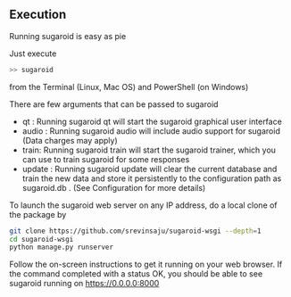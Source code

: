 ## Execution

Running sugaroid is easy as pie

Just execute

```bash
>> sugaroid
```


from the Terminal (Linux, Mac OS) and PowerShell (on Windows)

There are few arguments that can be passed to sugaroid

* qt : Running sugaroid qt will start the sugaroid graphical user interface
* audio : Running sugaroid audio will include audio support for sugaroid (Data charges may apply)
* train: Running sugaroid train will start the sugaroid trainer, which you can use to train sugaroid for some responses
* update : Running sugaroid update will clear the current database and train the new data and store it persistently to the configuration path as sugaroid.db . (See Configuration for more details)

To launch the sugaroid web server on any IP address, do a local clone of the package by

```bash
git clone https://github.com/srevinsaju/sugaroid-wsgi --depth=1
cd sugaroid-wsgi
python manage.py runserver
```
Follow the on-screen instructions to get it running on your web browser. If the command completed with a status OK, you should be able to see sugaroid running on https://0.0.0.0:8000

